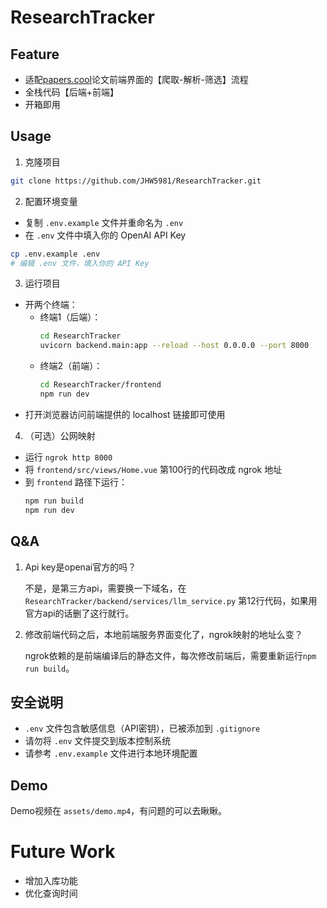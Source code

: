 # ResearchTracker

## Feature
- 适配[papers.cool](https://papers.cool)论文前端界面的【爬取-解析-筛选】流程
- 全栈代码【后端+前端】
- 开箱即用

## Usage
1. 克隆项目
```bash
git clone https://github.com/JHW5981/ResearchTracker.git
```

2. 配置环境变量
- 复制 `.env.example` 文件并重命名为 `.env`
- 在 `.env` 文件中填入你的 OpenAI API Key
```bash
cp .env.example .env
# 编辑 .env 文件，填入你的 API Key
```

3. 运行项目
- 开两个终端：
  - 终端1（后端）：
    ```bash
    cd ResearchTracker
    uvicorn backend.main:app --reload --host 0.0.0.0 --port 8000
    ```
  - 终端2（前端）：
    ```bash
    cd ResearchTracker/frontend
    npm run dev
    ```
- 打开浏览器访问前端提供的 localhost 链接即可使用

4. （可选）公网映射
- 运行 `ngrok http 8000`
- 将 `frontend/src/views/Home.vue` 第100行的代码改成 ngrok 地址
- 到 `frontend` 路径下运行：
  ```bash
  npm run build
  npm run dev
  ```

## Q&A

1. Api key是openai官方的吗？

    不是，是第三方api，需要换一下域名，在 `ResearchTracker/backend/services/llm_service.py` 第12行代码，如果用官方api的话删了这行就行。

2. 修改前端代码之后，本地前端服务界面变化了，ngrok映射的地址么变？

    ngrok依赖的是前端编译后的静态文件，每次修改前端后，需要重新运行`npm run build`。

## 安全说明

- `.env` 文件包含敏感信息（API密钥），已被添加到 `.gitignore`
- 请勿将 `.env` 文件提交到版本控制系统
- 请参考 `.env.example` 文件进行本地环境配置

## Demo

Demo视频在 `assets/demo.mp4`，有问题的可以去瞅瞅。

# Future Work

- 增加入库功能
- 优化查询时间